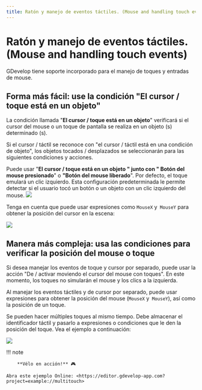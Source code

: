 ```yaml
---
title: Ratón y manejo de eventos táctiles. (Mouse and handling touch events)
---
```

# Ratón y manejo de eventos táctiles. (Mouse and handling touch events)

GDevelop tiene soporte incorporado para el manejo de toques y entradas de mouse.

## Forma más fácil: use la condición "El cursor / toque está en un objeto"

La condición llamada "**El cursor / toque está en un objeto**" verificará si el cursor del mouse o un toque de pantalla se realiza en un objeto (s) determinado (s).

Si el cursor / táctil se reconoce con "el cursor / táctil está en una condición de objeto", los objetos tocados / desplazados se seleccionarán para las siguientes condiciones y acciones.

Puede usar "**El cursor / toque está en un objeto **" junto con "** Botón del mouse presionado**" o **"Botón del mouse liberado**". Por defecto, el toque emulará un clic izquierdo. Esta configuración predeterminada le permite detectar si el usuario tocó un botón o un objeto con un clic izquierdo del mouse. ![](/gdevelop5/all-features/touch-left-click.png)

Tenga en cuenta que puede usar expresiones como `MouseX` y` MouseY` para obtener la posición del cursor en la escena:

![](/gdevelop5/all-features/mousex-mousey.png)

## Manera más compleja: usa las condiciones para verificar la posición del mouse o toque

Si desea manejar los eventos de toque y cursor por separado, puede usar la acción "De / activar moviendo el cursor del mouse con toques". En este momento, los toques no simularán el mouse y los clics a la izquierda.

Al manejar los eventos táctiles y de cursor por separado, puede usar expresiones para obtener la posición del mouse (`MouseX` y` MouseY`), así como la posición de un toque.

Se pueden hacer múltiples toques al mismo tiempo. Debe almacenar el identificador táctil y pasarlo a expresiones o condiciones que le den la posición del toque. Vea el ejemplo a continuación:

![](/gdevelop5/all-features/mulititoucheventexample.png)

!!! note

        **Vélo en acción!** 🎮

    Abra este ejemplo Online: <https://editor.gdevelop-app.com?project=example://multitouch>
